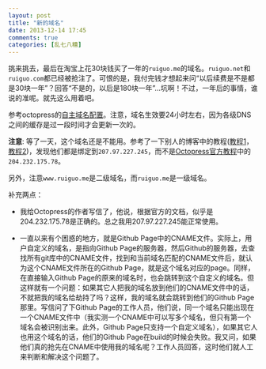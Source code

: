 ```yaml
---
layout: post
title: "新的域名"
date: 2013-12-14 17:45
comments: true
categories: [乱七八糟]
---
```


挑来挑去，最后在淘宝上花30块钱买了一年的`ruiguo.me`的域名。`ruiguo.net`和`ruiguo.com`都已经被抢注了。可恨的是，我付完钱才想起来问“以后续费是不是都是30块一年”？回答“不是的，以后是180块一年”...坑啊！不过，一年后的事情，谁说的准呢。就先这么用着吧。

<!--more-->

参考octopress的[自主域名配置](http://octopress.org/docs/deploying/github/)。注意，域名生效要24小时左右，因为各级DNS之间的缓存是过一段时间才会更新一次的。

**注意**: 等了一天，这个域名还是不能用。参考了一下别人的博客中的教程([教程1](http://fancyoung.com/blog/host-to-github/)，[教程2](http://www.cnblogs.com/rubylouvre/archive/2012/06/10/2543706.html))，发现他们都是绑定到`207.97.227.245`，而不是[Octopress官方教程](http://octopress.org/docs/deploying/github/)中的`204.232.175.78`。

另外，注意`www.ruiguo.me`是二级域名，而`ruiguo.me`是一级域名。

补充两点：

* 我给Octopress的作者写信了，他说，根据官方的文档，似乎是204.232.175.78是正确的。总之我用207.97.227.245能正常使用。

* 一直以来有个困惑的地方，就是Github Page中的CNAME文件。实际上，用户自定义的域名，是指向Github Page的服务器，然后Github的服务器，去查找所有git库中的CNAME文件，找到和当前域名匹配的CNAME文件后，就认为这个CNAME文件所在的Github Page，就是这个域名对应的page。同样，在直接输入Github Page的原来的域名时，也会跳转到这个自定义的域名。但这样就有一个问题：如果其它人把我的域名放到他们的CNAME文件中的话，不就把我的域名给劫持了吗？这样，我的域名就会跳转到他们的Github Page那里。写信问了下Github Page的工作人员，他们说，同一个域名只能出现在一个CNAME文件中（我实测一个CNAME中可以写多个域名，但只有第一个域名会被识别出来。此外，Github Page只支持一个自定义域名），如果其它人也用这个域名的话，他们的Github Page在build的时候会失败。我又问，如果他们真的抢先在CNAME中使用我的域名呢？工作人员回答，这时他们就人工来判断和解决这个问题了。
